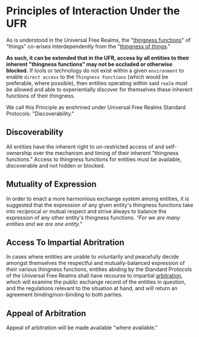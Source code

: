 # Principles of Interaction Under the UFR

As is understood in the Universal Free Realms, the "[thingness functions](https://github.com/EarlyClues/UniversalFreeRealmsStandardProtocols/blob/master/docs/ThingnessFunctions.md)" of "things" co-arises interdependently from the "[thingness of things](https://github.com/EarlyClues/UniversalFreeRealmsStandardProtocols/blob/master/docs/ThingnessOfThings.md)."

**As such, it can be extended that in the UFR, access by all entities to their inherent "thingness functions" may not be occluded or otherwise blocked.** If tools or technology do not exist within a given `environment` to enable `direct access` to the `Thingness Functions` (which would be preferable, where possible), then entities operating within said `realm` must be allowed and able to experientially discover for themselves these inherent functions of their thingness.

We call this Principle as enshrined under Universal Free Realms Standard Protocols: "Discoverability."

## Discoverability

All entities have the inherent right to un-restricted access of and self-ownership over the mechanism and timing of their inherent "thingness functions." Access to thingness functions for entities must be available, discoverable and not hidden or blocked. 

## Mutuality of Expression

In order to enact a more harmonious exchange system among entities, it is suggested that the expression of any given entity's thingness functions take into reciprocal or mutual respect and strive always to balance the expression of any other entity's thingness functions. *"For we are many entities and we are one entity."*

## Access To Impartial Abritration

In cases where entities are unable to voluntarily and peacefully decide amongst themselves the respectful and mutually-balanced expression of their various thingness functions, entities abiding by the Standard Protocols of the Universal Free Realms shall have recourse to impartial [arbitration](https://en.wikipedia.org/wiki/Arbitration), which will examine the public exchange record of the entities in question, and the regulations relevant to the situation at hand, and will return an agreement binding/non-binding to both parties.

## Appeal of Arbitration

Appeal of arbitration will be made available "where available."
